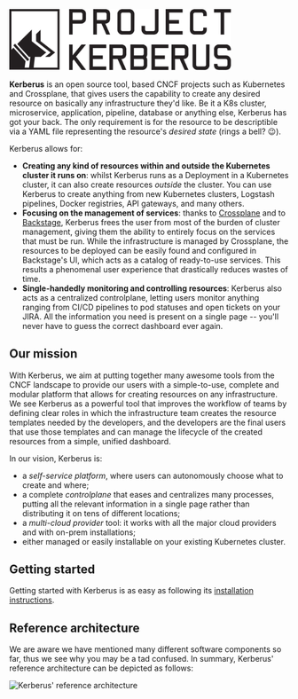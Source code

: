 <img src="docs/media/square_black_horizontal.svg" width="400">

**Kerberus** is an open source tool, based CNCF projects such as Kubernetes and Crossplane, that gives users the capability to create any desired resource on basically any infrastructure they'd like. Be it a K8s cluster, microservice, application, pipeline, database or anything else, Kerberus has got your back. The only requirement is for the resource to be descriptible via a YAML file representing the resource's *desired state* (rings a bell? 😉).

Kerberus allows for:

- **Creating any kind of resources within and outside the Kubernetes cluster it runs on**: whilst Kerberus runs as a Deployment in a Kubernetes cluster, it can also create resources *outside* the cluster. You can use Kerberus to create anything from new Kubernetes clusters, Logstash pipelines, Docker registries, API gateways, and many others.
- **Focusing on the management of services**: thanks to [Crossplane](https://crossplane.io) and to [Backstage](https://backstage.io/), Kerberus frees the user from most of the burden of cluster management, giving them the ability to entirely focus on the services that must be run. While the infrastructure is managed by Crossplane, the resources to be deployed can be easily found and configured in Backstage's UI, which acts as a catalog of ready-to-use services. This results a phenomenal user experience that drastically reduces wastes of time.  
- **Single-handedly monitoring and controlling resources**: Kerberus also acts as a centralized controlplane, letting users monitor anything ranging from CI/CD pipelines to pod statuses and open tickets on your JIRA. All the information you need is present on a single page -- you'll never have to guess the correct dashboard ever again.

## Our mission

With Kerberus, we aim at putting together many awesome tools from the CNCF landscape to provide our users with a simple-to-use, complete and modular platform that allows for creating resources on any infrastructure. We see Kerberus as a powerful tool that improves the workflow of teams by defining clear roles in which the infrastructure team creates the resource templates needed by the developers, and the developers are the final users that use those templates and can manage the lifecycle of the created resources from a simple, unified dashboard.

In our vision, Kerberus is:

- a *self-service platform*, where users can autonomously choose what to create and where;
- a complete *controlplane* that eases and centralizes many processes, putting all the relevant information in a single page rather than distributing it on tens of different locations;
- a *multi-cloud provider* tool: it works with all the major cloud providers and with on-prem installations;
- either managed or easily installable on your existing Kubernetes cluster.

## Getting started

Getting started with Kerberus is as easy as following its [installation instructions](./INSTALL.md).

## Reference architecture

We are aware we have mentioned many different software components so far, thus we see why you may be a tad confused. In summary, Kerberus' reference architecture can be depicted as follows:

<img src="docs/media/reference_architecture.png" width="700px" alt="Kerberus' reference architecture"/>